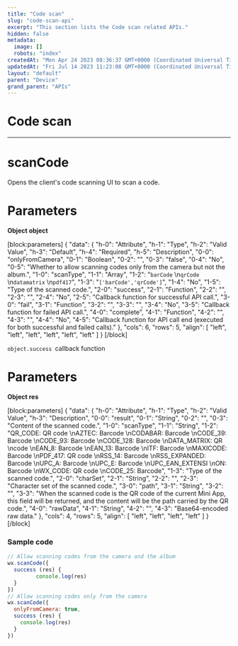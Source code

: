 ```yaml
---
title: "Code scan"
slug: "code-scan-api"
excerpt: "This section lists the Code scan related APIs."
hidden: false
metadata: 
  image: []
  robots: "index"
createdAt: "Mon Apr 24 2023 08:36:37 GMT+0000 (Coordinated Universal Time)"
updatedAt: "Fri Jul 14 2023 11:23:08 GMT+0000 (Coordinated Universal Time)"
layout: "default"
parent: "Device"
grand_parent: "APIs"
---
```

# Code scan 
*** 
# scanCode

Opens the client's code scanning UI to scan a code.

# Parameters

**Object object**

[block:parameters]
{
  "data": {
    "h-0": "Attribute",
    "h-1": "Type",
    "h-2": "Valid Value",
    "h-3": "Default",
    "h-4": "Required",
    "h-5": "Description",
    "0-0": "onlyFromCamera",
    "0-1": "Boolean",
    "0-2": "",
    "0-3": "false",
    "0-4": "No",
    "0-5": "Whether to allow scanning codes only from the camera but not the album.",
    "1-0": "scanType",
    "1-1": "Array",
    "1-2": "`barCode`  \n`qrCode`  \n`datamatrix`  \n`pdf417`",
    "1-3": "`['barCode','qrCode']`",
    "1-4": "No",
    "1-5": "Type of the scanned code.",
    "2-0": "success",
    "2-1": "Function",
    "2-2": "",
    "2-3": "",
    "2-4": "No",
    "2-5": "Callback function for successful API call.",
    "3-0": "fail",
    "3-1": "Function",
    "3-2": "",
    "3-3": "",
    "3-4": "No",
    "3-5": "Callback function for failed API call.",
    "4-0": "complete",
    "4-1": "Function",
    "4-2": "",
    "4-3": "",
    "4-4": "No",
    "4-5": "Callback function for API call end (executed for both successful and failed calls)."
  },
  "cols": 6,
  "rows": 5,
  "align": [
    "left",
    "left",
    "left",
    "left",
    "left",
    "left"
  ]
}
[/block]


`object.success `callback function

# Parameters

**Object res**

[block:parameters]
{
  "data": {
    "h-0": "Attribute",
    "h-1": "Type",
    "h-2": "Valid Value",
    "h-3": "Description",
    "0-0": "result",
    "0-1": "String",
    "0-2": "",
    "0-3": "Content of the scanned code.",
    "1-0": "scanType",
    "1-1": "String",
    "1-2": "QR_CODE: QR code  \nAZTEC: Barcode  \nCODABAR: Barcode  \nCODE_39: Barcode  \nCODE_93: Barcode  \nCODE_128: Barcode  \nDATA_MATRIX: QR  \ncode  \nEAN_8: Barcode  \nEAN_13: Barcode  \nITF: Barcode  \nMAXICODE: Barcode  \nPDF_417: QR code  \nRSS_14: Barcode  \nRSS_EXPANDED: Barcode  \nUPC_A: Barcode  \nUPC_E: Barcode  \nUPC_EAN_EXTENSI  \nON: Barcode  \nWX_CODE: QR code  \nCODE_25: Barcode",
    "1-3": "Type of the scanned code.",
    "2-0": "charSet",
    "2-1": "String",
    "2-2": "",
    "2-3": "Character set of the scanned code.",
    "3-0": "path",
    "3-1": "String",
    "3-2": "",
    "3-3": "When the scanned code is the QR code of the current Mini App, this field will be returned, and the content will be the path carried by the QR code.",
    "4-0": "rawData",
    "4-1": "String",
    "4-2": "",
    "4-3": "Base64-encoded raw data."
  },
  "cols": 4,
  "rows": 5,
  "align": [
    "left",
    "left",
    "left",
    "left"
  ]
}
[/block]


### Sample code

```javascript JavaScript
// Allow scanning codes from the camera and the album
wx.scanCode({
  success (res) {
 		 console.log(res)
  }
})
// Allow scanning codes only from the camera
wx.scanCode({
  onlyFromCamera: true,
  success (res) {
  	console.log(res)
  }
})
```

